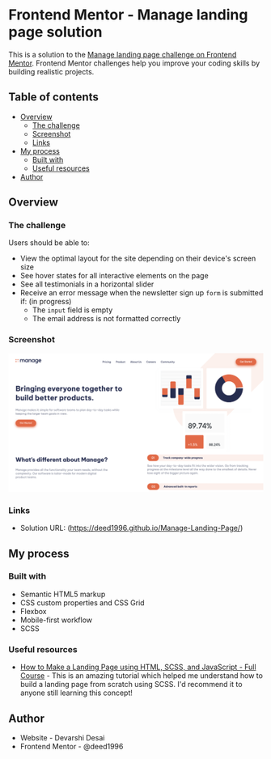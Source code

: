 # Frontend Mentor - Manage landing page solution

This is a solution to the [Manage landing page challenge on Frontend Mentor](https://www.frontendmentor.io/challenges/manage-landing-page-SLXqC6P5). Frontend Mentor challenges help you improve your coding skills by building realistic projects. 

## Table of contents

- [Overview](#overview)
  - [The challenge](#the-challenge)
  - [Screenshot](#screenshot)
  - [Links](#links)
- [My process](#my-process)
  - [Built with](#built-with)
  - [Useful resources](#useful-resources)
- [Author](#author)

## Overview

### The challenge

Users should be able to:

- View the optimal layout for the site depending on their device's screen size
- See hover states for all interactive elements on the page
- See all testimonials in a horizontal slider
- Receive an error message when the newsletter sign up `form` is submitted if: (in progress)
  - The `input` field is empty
  - The email address is not formatted correctly

### Screenshot

![](./images/screenshot.png)

### Links

- Solution URL: (https://deed1996.github.io/Manage-Landing-Page/)

## My process

### Built with

- Semantic HTML5 markup
- CSS custom properties and CSS Grid
- Flexbox
- Mobile-first workflow
- SCSS

### Useful resources

- [How to Make a Landing Page using HTML, SCSS, and JavaScript - Full Course](https://youtu.be/aoQ6S1a32j8) - This is an amazing tutorial which helped me understand how to build a landing page from scratch using SCSS. I'd recommend it to anyone still learning this concept!

## Author

- Website - Devarshi Desai
- Frontend Mentor - @deed1996
